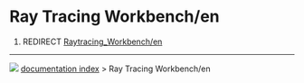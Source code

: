 # Ray Tracing Workbench/en
1.  REDIRECT [Raytracing_Workbench/en](Raytracing_Workbench/en.md)



---
![](images/Button_right.svg) [documentation index](../README.md) > Ray Tracing Workbench/en
